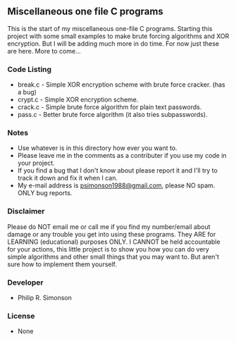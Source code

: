 ## Miscellaneous one file C programs

This is the start of my miscellaneous one-file C programs. Starting this project
with some small examples to make brute forcing algorithms and XOR encryption. But
I will be adding much more in do time. For now just these are here. More to come...

### Code Listing

 - break.c - Simple XOR encryption scheme with brute force cracker. (has a bug)
 - crypt.c - Simple XOR encryption scheme.
 - crack.c - Simple brute force algorithm for plain text passwords.
 - pass.c  - Better brute force algorithm (it also tries subpasswords).

### Notes

 - Use whatever is in this directory how ever you want to.
 - Please leave me in the comments as a contributer if you use my code in your project.
 - If you find a bug that I don't know about please report it and I'll try to track it down and fix it when I can.
 - My e-mail address is psimonson1988@gmail.com, please NO spam. ONLY bug reports.

### Disclaimer

Please do NOT email me or call me if you find my number/email about damage or
any trouble you get into using these programs. They ARE for LEARNING
(educational) purposes ONLY. I CANNOT be held accountable for your actions, this
little project is to show you how you can do very simple algorithms and other
small things that you may want to. But aren't sure how to implement them
yourself.

### Developer

 - Philip R. Simonson

### License

 - None
